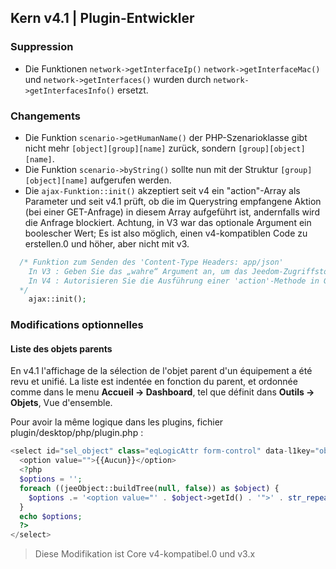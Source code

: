 ## Kern v4.1 | Plugin-Entwickler

### Suppression

- Die Funktionen `network->getInterfaceIp()` `network->getInterfaceMac()` und `network->getInterfaces()` wurden durch `network->getInterfacesInfo()` ersetzt.

### Changements

- Die Funktion `scenario->getHumanName()` der PHP-Szenarioklasse gibt nicht mehr `[object][group][name]` zurück, sondern `[group][object][name]`.
- Die Funktion `scenario->byString()` sollte nun mit der Struktur `[group][object][name]` aufgerufen werden.
- Die `ajax-Funktion::init()` akzeptiert seit v4 ein "action"-Array als Parameter und seit v4.1 prüft, ob die im Querystring empfangene Aktion (bei einer GET-Anfrage) in diesem Array aufgeführt ist, andernfalls wird die Anfrage blockiert.
Achtung, in V3 war das optionale Argument ein boolescher Wert; Es ist also möglich, einen v4-kompatiblen Code zu erstellen.0 und höher, aber nicht mit v3.
````php
  /* Funktion zum Senden des 'Content-Type Headers: app/json'
    In V3 : Geben Sie das „wahre“ Argument an, um das Jeedom-Zugriffstoken zu steuern
    In V4 : Autorisieren Sie die Ausführung einer 'action'-Methode in GET, indem Sie den/die Namen der Aktion(en) in einem Array als Argument angeben
  */  
    ajax::init();
````

### Modifications optionnelles

#### Liste des objets parents

En v4.1 l'affichage de la sélection de l'objet parent d'un équipement a été revu et unifié. La liste est indentée en fonction du parent, et ordonnée comme dans le menu **Accueil  → Dashboard**, tel que définit dans **Outils → Objets**, Vue d'ensemble.

Pour avoir la même logique dans les plugins, fichier plugin/desktop/php/plugin.php :

````php
<select id="sel_object" class="eqLogicAttr form-control" data-l1key="object_id">
  <option value="">{{Aucun}}</option>
  <?php
  $options = '';
  foreach ((jeeObject::buildTree(null, false)) as $object) {
    $options .= '<option value="' . $object->getId() . '">' . str_repeat('&nbsp;&nbsp;', $object->getConfiguration('parentNumber')) . $object->getName() . '</option>';
  }
  echo $options;
  ?>
</select>
````

> Diese Modifikation ist Core v4-kompatibel.0 und v3.x

